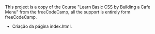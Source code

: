 This project is a copy of the Course "Learn Basic CSS by Building a Cafe Menu" from
the freeCodeCamp, all the support is entirely form freeCodeCamp.
- Criação da página index.html.
